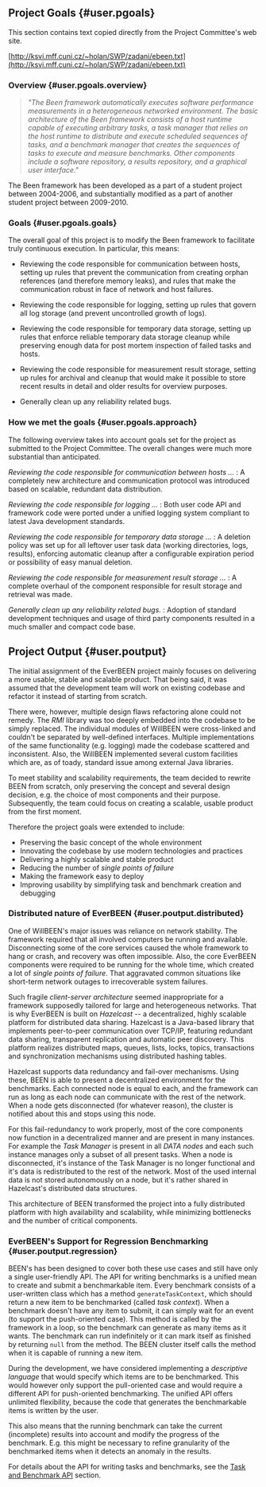 ## Project Goals {#user.pgoals}
This section contains text copied directly from the Project Committee's web site.

[http://ksvi.mff.cuni.cz/~holan/SWP/zadani/ebeen.txt](http://ksvi.mff.cuni.cz/~holan/SWP/zadani/ebeen.txt)

### Overview {#user.pgoals.overview}
> *"The Been framework automatically executes software performance measurements in a heterogeneous networked environment.  The basic architecture of the Been framework consists of a host runtime capable of executing arbitrary tasks, a task manager that relies on the host runtime to distribute and execute scheduled sequences of tasks, and a benchmark manager that creates the sequences of tasks to execute and measure benchmarks.  Other components include a software repository, a results repository, and a graphical user interface."*

The Been framework has been developed as a part of a student project between 2004-2006, and substantially modified as a part of another student project between 2009-2010.


### Goals {#user.pgoals.goals}
The overall goal of this project is to modify the Been framework to facilitate truly continuous execution. In particular, this means:

* Reviewing the code responsible for communication between hosts, setting up rules that prevent the communication from creating orphan references (and therefore memory leaks), and rules that make the communication robust in face of network and host failures.

* Reviewing the code responsible for logging, setting up rules that govern all log storage (and prevent uncontrolled growth of logs).

* Reviewing the code responsible for temporary data storage, setting up rules that enforce reliable temporary data storage cleanup while preserving enough data for post mortem inspection of failed tasks and hosts.

* Reviewing the code responsible for measurement result storage, setting up rules for archival and cleanup that would make it possible to store recent results in detail and older results for overview purposes.

* Generally clean up any reliability related bugs.

### How we met the goals {#user.pgoals.approach}

The following overview takes into account goals set for the project as submitted to the Project Committee. The overall changes were much more substantial than anticipated. 

*Reviewing the code responsible for communication between hosts ...*
:	A completely new architecture and communication protocol was introduced based on scalable, redundant data distribution.

*Reviewing the code responsible for logging ...*
:	Both user code API and framework code were ported under a unified logging system compliant to latest Java development standards.

*Reviewing the code responsible for temporary data storage ...*
:	A deletion policy was set up for all leftover user task data (working directories, logs, results), enforcing automatic cleanup after a configurable expiration period or possibility of easy manual deletion.

*Reviewing the code responsible for measurement result storage ...*
:	A complete overhaul of the component responsible for result storage and retrieval was made.

*Generally clean up any reliability related bugs.*
:	Adoption of standard development techniques and usage of third party components resulted in a much smaller and compact code base. 

## Project Output {#user.poutput}

The initial assignment of the EverBEEN project mainly focuses on delivering a more usable, stable and scalable product. That being said, it was assumed that the development team will work on existing codebase and refactor it instead of starting from scratch.

There were, however, multiple design flaws refactoring alone could not remedy. The *RMI* library was too deeply embedded into the codebase to be simply replaced. The individual modules of WillBEEN were cross-linked and couldn't be separated by well-defined interfaces. Multiple implementations of the same functionality (e.g. logging) made the codebase scattered and inconsistent. Also, the WillBEEN implemented several custom facilities which are, as of toady, standard issue among external Java libraries.

To meet stability and scalability requirements, the team decided to rewrite BEEN from scratch, only preserving the concept and several design decision, e.g. the choice of most components and their purpose. Subsequently, the team could focus on creating a scalable, usable product from the first moment.

Therefore the project goals were extended to include:

* Preserving the basic concept of the whole environment
* Innovating the codebase by use modern technologies and practices
* Delivering a highly scalable and stable product
* Reducing the number of *single points of failure*
* Making the framework easy to deploy
* Improving usability by simplifying task and benchmark creation and debugging

### Distributed nature of EverBEEN {#user.poutput.distributed}

One of WillBEEN's major issues was reliance on network stability. The framework required that all involved computers be running and available. Disconnecting some of the core services caused the whole framework to hang or crash, and recovery was often impossible. Also, the core EverBEEN components were required to be running for the whole time, which created a lot of *single points of failure*. That aggravated common situations like short-term network outages to irrecoverable system failures.

Such fragile *client-server architecture* seemed inappropriate for a framework supposedly tailored for large and heterogeneous networks. That is why EverBEEN is built on *Hazelcast* -- a decentralized, highly scalable platform for distributed data sharing. Hazelcast is a Java-based library that implements peer-to-peer communication over TCP/IP, featuring redundant data sharing, transparent replication and automatic peer discovery. This platform realizes distributed maps, queues, lists, locks, topics, transactions and synchronization mechanisms using distributed hashing tables.

<!-- TODO refactor following two paragraphs -->

Hazelcast supports data redundancy and fail-over mechanisms. Using these, BEEN is able to present a decentralized environment for the benchmarks. Each connected node is equal to each, and the framework can run as long as each node can communicate with the rest of the network. When a node gets disconnected (for whatever reason), the cluster is notified about this and stops using this node.

For this fail-redundancy to work properly, most of the core components now function in a decentralized manner and are present in many instances. For example the *Task Manager* is present in all *DATA nodes* and each such instance manages only a subset of all present tasks. When a node is disconnected, it's instance of the Task Manager is no longer functional and it's data is redistributed to the rest of the network. Most of the used internal data is not stored autonomously on a node, but it's rather shared in Hazelcast's distributed data structures.

This architecture of BEEN transformed the project into a fully distributed platform with high availability and scalability, while minimizing bottlenecks and the number of critical components.

### EverBEEN's Support for Regression Benchmarking {#user.poutput.regression}

<!-- TODO -->

BEEN's has been designed to cover both these use cases and still have only a single user-friendly API. The API for writing benchmarks is a unified mean to create and submit a benchmarkable item. Every benchmark consists of a user-written class which has a method `generateTaskContext`, which should return a new item to be benchmarked (called *task context*). When a benchmark doesn't have any item to submit, it can simply wait for an event (to support the push-oriented case). This method is called by the framework in a loop, so the benchmark can generate as many items as it wants. The benchmark can run indefinitely or it can mark itself as finished by returning `null` from the method. The BEEN cluster itself calls the method when it is capable of running a new item.

During the development, we have considered implementing a *descriptive language* that would specify which items are to be benchmarked. This would however only support the pull-oriented case and would require a different API for push-oriented benchmarking. The unified API offers unlimited flexibility, because the code that generates the benchmarkable items is written by the user.

This also means that the running benchmark can take the current (incomplete) results into account and modify the progress of the benchmark. E.g. this might be necessary to refine granularity of the benchmarked items when it detects an anomaly in the results.

For details about the API for writing tasks and benchmarks, see the [Task and Benchmark API](#user.taskapi) section.
